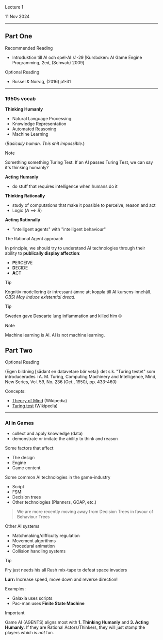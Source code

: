 Lecture 1

11 Nov 2024

---

## Part One

<!-- 
Lecture Canvas Page: https://mau.instructure.com/courses/16904/pages/forelasning-1-introduktion?module_item_id=683952
Lecture slides: https://mau.instructure.com/courses/16904/files/2864466/download?download_frd=1 

Russel & Norvig, (2016): https://mau.instructure.com/courses/16904/files/2864457/download?wrap=1
--- 
-->


Recommended Reading

- Introduktion till AI och spel-AI s1-29 [Kursboken: AI Game Engine Programming, 2ed, (Schwab) 2009]

Optional Reading
 
- Russel & Norvig, (2016) p1-31 <!-- https://mau.instructure.com/courses/16904/files/2864457/download?wrap=1 -->

---

### 1950s vocab

**Thinking Humanly**
- Natural Language Processing
- Knowledge Representation
- Automated Reasoning
- Machine Learning


(*Basically human. This shit impossible.*)

> [!NOTE]
> Something something Turing Test. If an AI passes Turing Test, we can say it's thinking humanly?

**Acting Humanly**
- do stuff that requires intelligence when humans do it

**Thinking Rationally**
- study of computations that make it possible to perceive, reason and act
- Logic ($A \implies B$)

**Acting Rationally**
- "intelligent agents" with "intelligent behaviour"

The Rational Agent approach

In principle, we should try to understand AI technologies through their ability to **publically display affection**:
- **P**ERCEIVE
- **D**ECIDE
- **A**CT

> [!TIP]
> Kognitiv modellering är intressant ämne att koppla till AI kursens innehåll. *OBS! May induce existential dread.*

> [!TIP]
> Sweden gave Descarte lung inflammation and killed him 🤐

> [!NOTE]
> Machine learning is AI. AI is not machine learning.

<!-- 15 minute lecture break here (until 14:25) -->

## Part Two

<!-- 
Lecture slides: https://mau.instructure.com/courses/16904/files/2864467/download?download_frd=1 
Computing Machinery and Intelligence: https://mau.instructure.com/courses/16904/files/2864420/download?wrap=1
-->

Optional Reading
 
(Egen bildning [sådant en datavetare bör veta]: det s.k. "Turing testet" som introducerades i A. M. Turing, Computing Machinery and Intelligence, Mind, New Series, Vol. 59, No. 236 (Oct., 1950), pp. 433-460)

Concepts:
- [Theory of Mind](https://en.wikipedia.org/wiki/Theory_of_mind) (Wikipedia)
- [Turing test](https://en.wikipedia.org/wiki/Turing_test) (Wikipedia)

---

### AI in Games

- collect and apply knowledge (data)
- demonstrate or imitate the ability to think and reason

<!-- The Rational Agent! (PUBLIC DISPLAYOR of AFFECTION) -->

Some factors that affect
- The design
- Engine 
- Game content

Some common AI technologies in the game-industry

- Script
- FSM
- Decision trees
- Other technologies (Planners, GOAP, etc.)

> We are more recently moving away from Decision Trees in favour of Behaviour Trees

Other AI systems
- Matchmaking/difficulty regulation
- Movement algorithms
- Procedural animation
- Collision handling systems

> [!TIP]
> Fry just needs <!-- [insert drink] and --> his all Rush mix-tape to defeat space invaders
>
> **Lurr:** Increase speed, move down and reverse direction!

Examples:
- Galaxia uses scripts
- Pac-man uses **Finite State Machine**

> [!IMPORTANT]
> Game AI (AGENTS) aligns most with **1. Thinking Humanly** and **3. Acting Humanly**. If they are Rational Actors/Thinkers, they will just stomp the players which is *not* fun.

